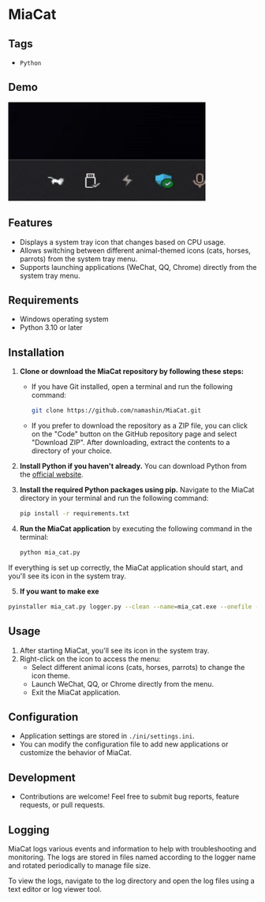 # MiaCat

## Tags

- `Python`
  
## Demo

![MiaCat Demo](res/demo.gif)

## Features

- Displays a system tray icon that changes based on CPU usage.
- Allows switching between different animal-themed icons (cats, horses, parrots) from the system tray menu.
- Supports launching applications (WeChat, QQ, Chrome) directly from the system tray menu.

## Requirements

- Windows operating system
- Python 3.10 or later

## Installation

1. **Clone or download the MiaCat repository by following these steps:**
    - If you have Git installed, open a terminal and run the following command:
        ```bash
        git clone https://github.com/namashin/MiaCat.git
        ```
    - If you prefer to download the repository as a ZIP file, you can click on the "Code" button on the GitHub repository page and select "Download ZIP". After downloading, extract the contents to a directory of your choice.

2. **Install Python if you haven't already.** You can download Python from the [official website](https://www.python.org/downloads/).

3. **Install the required Python packages using pip.** Navigate to the MiaCat directory in your terminal and run the following command:
    ```bash
    pip install -r requirements.txt
    ```

4. **Run the MiaCat application** by executing the following command in the terminal:
    ```bash
    python mia_cat.py
    ```

If everything is set up correctly, the MiaCat application should start, and you'll see its icon in the system tray.

5. **If you want to make exe**
```bash
pyinstaller mia_cat.py logger.py --clean --name=mia_cat.exe --onefile --noconsole --icon=res/app.ico
```

## Usage

1. After starting MiaCat, you'll see its icon in the system tray.
2. Right-click on the icon to access the menu:
    - Select different animal icons (cats, horses, parrots) to change the icon theme.
    - Launch WeChat, QQ, or Chrome directly from the menu.
    - Exit the MiaCat application.

## Configuration

- Application settings are stored in `./ini/settings.ini`.
- You can modify the configuration file to add new applications or customize the behavior of MiaCat.

## Development

- Contributions are welcome! Feel free to submit bug reports, feature requests, or pull requests.

## Logging

MiaCat logs various events and information to help with troubleshooting and monitoring. The logs are stored in files named according to the logger name and rotated periodically to manage file size.

To view the logs, navigate to the log directory and open the log files using a text editor or log viewer tool.
